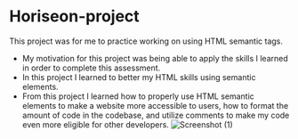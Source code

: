 # Horiseon-project
This project was for me to practice working on using HTML semantic tags.
- My motivation for this project was being able to apply the skills I learned in order to complete this assessment.
- In this project I learned to better my HTML skills using semantic elements.
- From this project I learned how to properly use HTML semantic elements to make a website more accessible to users, how to format the amount of code in the codebase, and utilize comments to make my code even more eligible for other developers.
![Screenshot (1)](https://github.com/amirahyas/Horiseon-project/assets/143109513/dde8a70d-163c-4550-92ab-40c8ad6f02de)
